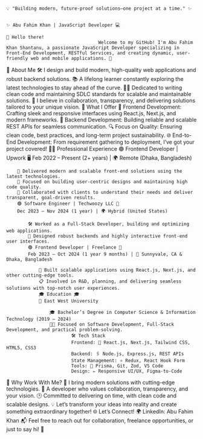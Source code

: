                                                                                               💡 "Building modern, future-proof solutions—one project at a time." ✨

                                                                                                                    ✨ Abu Fahim Khan | JavaScript Developer 💻
                                                                                                                    👋 Hello there!
                                      Welcome to my GitHub! I'm Abu Fahim Khan Shantanu, a passionate JavaScript Developer specializing in Front-End Development, RESTful Services, and creating dynamic, user-friendly web and mobile applications. 🚀

🌟 About Me
🛠️ I design and build modern, high-quality web applications and robust backend solutions.
📚 A lifelong learner constantly exploring the latest technologies to stay ahead of the curve.
🧑‍💻 Dedicated to writing clean code and maintaining SDLC standards for scalable and maintainable solutions.
🤝 I believe in collaboration, transparency, and delivering solutions tailored to your unique vision.
💼 What I Offer
🎨 Frontend Development: Crafting sleek and responsive interfaces using React.js, Next.js, and modern frameworks.
🔗 Backend Development: Building reliable and scalable REST APIs for seamless communication.
🔍 Focus on Quality: Ensuring clean code, best practices, and long-term project sustainability.
🌐 End-to-End Development: From requirement gathering to deployment, I’ve got your project covered!
🧑‍💼 Professional Experience
🟢 Frontend Developer | Upwork 🖥️
Feb 2022 – Present (2+ years) | 🌍 Remote (Dhaka, Bangladesh)

        🌟 Delivered modern and scalable front-end solutions using the latest technologies.
        🧩 Focused on building user-centric designs and maintaining high code quality.
        🔗 Collaborated with clients to understand their needs and deliver transparent, goal-driven results.
        🟢 Software Engineer | Techwoozy LLC 🌟
        Dec 2023 – Nov 2024 (1 year) | 🌍 Hybrid (United States)

            🛠️ Worked as a Full-Stack Developer, building and optimizing web applications.
            🔨 Designed robust backends and highly interactive front-end user interfaces.
            🟢 Frontend Developer | Freelance 🌟
            Feb 2023 – Oct 2024 (1 year 9 months) | 📍 Sunnyvale, CA & Dhaka, Bangladesh

                🎨 Built scalable applications using React.js, Next.js, and other cutting-edge tools.
                📋 Involved in R&D, planning, and delivering seamless solutions with top-notch user experiences.
                🎓 Education 🎓
                📍 East West University

                    🎓 Bachelor’s Degree in Computer Science & Information Technology (2019 – 2024)
                    🧑‍💻 Focused on Software Development, Full-Stack Development, and practical problem-solving.
                            🛠️ Tech Stack
                            Frontend: 🎨 React.js, Next.js, Tailwind CSS, HTML5, CSS3
                            Backend: 🖇️ Node.js, Express.js, REST APIs
                            State Management: ⚛️ Redux, React Hook Form
                            Tools: 🔧 Prisma, Git, Zod, VS Code
                            Design: ✏️ Responsive UI/UX, Figma-to-Code
🌟 Why Work With Me?
🚀 I bring modern solutions with cutting-edge technologies.
🧩 A developer who values collaboration, transparency, and your vision.
🕒 Committed to delivering on time, with clean code and scalable designs.
💡 Let’s transform your ideas into reality and create something extraordinary together!
🌐 Let’s Connect!
🌍 LinkedIn: Abu Fahim Khan
📬 Feel free to reach out for collaboration, freelance opportunities, or just to say hi! 👋
